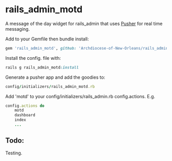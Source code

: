 rails_admin_motd
=========

A message of the day widget for rails_admin that uses [Pusher] for real time messaging.

Add to your Gemfile then bundle install:
```ruby
gem 'rails_admin_motd', github: 'Archdiocese-of-New-Orleans/rails_admin_motd'
```

Install the config. file with:
```ruby
rails g rails_admin_motd:install
```

Generate a pusher app and add the goodies to:
```ruby
config/initializers/rails_admin_motd.rb
```

Add 'motd' to your config/initializers/rails_admin.rb config.actions.  E.g.
```ruby
config.actions do
    motd
    dashboard
    index
    ...
```

Todo:
----
Testing.

[Pusher]:http://pusher.com/